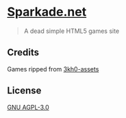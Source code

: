 # [Sparkade.net](https://sparkade.net)

> A dead simple HTML5 games site


## Credits

Games ripped from [3kh0-assets](https://gitlab.com/3kh0/3kh0-assets)


## License

[GNU AGPL-3.0](https://choosealicense.com/licenses/agpl-3.0/)

